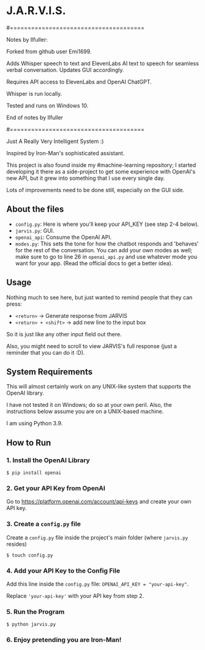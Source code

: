 # J.A.R.V.I.S.

#======================================

Notes by llfuller:

Forked from github user Emi1699.

Adds Whisper speech to text and ElevenLabs AI text to speech for seamless verbal conversation. Updates GUI accordingly.

Requires API access to ElevenLabs and OpenAI ChatGPT. 

Whisper is run locally.

Tested and runs on Windows 10.

End of notes by llfuller

#======================================

Just A Really Very Intelligent System :)

Inspired by Iron-Man's sophisticated assistant.

This project is also found inside my #machine-learning repository; I started developing it there as a side-project to get some experience with OpenAI's new API, but it grew into something that I use every single day.

Lots of improvements need to be done still, especially on the GUI side.

## About the files

- `config.py`: Here is where you'll keep your API_KEY (see step 2-4 below).
- `jarvis.py`: GUI.
- `openai_api`: Consume the OpenAI API.
- `modes.py`: This sets the tone for how the chatbot responds and 'behaves' for the rest of the conversation. You can add your own modes as well; make sure to go to line 26 in `openai_api.py` and use whatever mode you want for your app. (Read the official docs to get a better idea).

## Usage

Nothing much to see here, but just wanted to remind people that they can press:

- `<return>` -> Generate response from JARVIS
- `<return> + <shift>` -> add new line to the input box

So it is just like any other input field out there.

Also, you might need to scroll to view JARVIS's full response (just a reminder that you can do it :D).

## System Requirements

This will almost certainly work on any UNIX-like system that supports the OpenAI library.

I have not tested it on Windows; do so at your own peril. Also, the instructions below assume you are on a UNIX-based machine.

I am using Python 3.9.

## How to Run

### 1. Install the OpenAI Library

```
$ pip install openai
```

### 2. Get your API Key from OpenAI

Go to https://platform.openai.com/account/api-keys and create your own API key.

### 3. Create a `config.py` file

Create a `config.py` file inside the project's main folder (where `jarvis.py` resides)

```
$ touch config.py
```

### 4. Add your API Key to the Config File

Add this line inside the `config.py` file: `OPENAI_API_KEY = "your-api-key"`.

Replace `'your-api-key'` with your API key from step 2.

### 5. Run the Program

```
$ python jarvis.py
```

### 6. Enjoy pretending you are Iron-Man!
